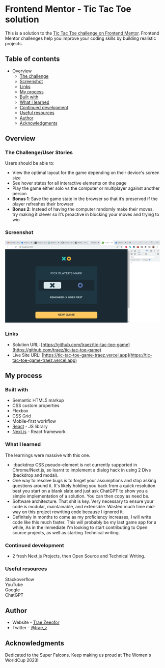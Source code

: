# Frontend Mentor - Tic Tac Toe solution

This is a solution to the [Tic Tac Toe challenge on Frontend Mentor](https://www.frontendmentor.io/challenges/tic-tac-toe-game-Re7ZF_E2v). Frontend Mentor challenges help you improve your coding skills by building realistic projects.

## Table of contents

- [Overview](#overview)
  - [The challenge](#the-challenge)
  - [Screenshot](#screenshot)
  - [Links](#links)
  - [My process](#my-process)
  - [Built with](#built-with)
  - [What I learned](#what-i-learned)
  - [Continued development](#continued-development)
  - [Useful resources](#useful-resources)
  - [Author](#author)
  - [Acknowledgments](#acknowledgments)

## Overview

### The Challenge/User Stories

Users should be able to:

- View the optimal layout for the game depending on their device's screen size
- See hover states for all interactive elements on the page
- Play the game either solo vs the computer or multiplayer against another person
- **Bonus 1**: Save the game state in the browser so that it’s preserved if the player refreshes their browser
- **Bonus 2**: Instead of having the computer randomly make their moves, try making it clever so it’s proactive in blocking your moves and trying to win

### Screenshot

![](/public/images/screenshot-desktop.png)

### Links

- Solution URL: [https://github.com/traez/tic-tac-toe-game](https://github.com/traez/tic-tac-toe-game)
- Live Site URL: [https://tic-tac-toe-game-traez.vercel.app](https://tic-tac-toe-game-traez.vercel.app)

## My process

### Built with

- Semantic HTML5 markup
- CSS custom properties
- Flexbox
- CSS Grid
- Mobile-first workflow
- [React](https://reactjs.org/) - JS library
- [Next.js](https://nextjs.org/) - React framework

### What I learned

The learnings were massive with this one.

- ::backdrop CSS pseudo-element is not currently supported in Chrome/Next.js, so learnt to implement a dialog hack in using 2 Divs (backdrop and modal).
- One way to resolve bugs is to forget your assumptions and stop asking questions around it. It's likely holding you back from a quick resolution. best you start on a blank slate and just ask ChatGPT to show you a simple implementation of a solution. You can then copy as need be.
- Software architecture. That shit is key. Very necessary to ensure your code is modular, maintainable, and extensible. Wasted much time mid-way on this project rewriting code because I ignored it.
- Definitely in months to come as my proficiency increases, I will write code like this much faster. This will probably be my last game app for a while, As in the immediate I'm looking to start contributing to Open source projects, as well as starting Technical writing.

### Continued development

- 2 fresh Next.js Projects, then Open Source and Technical Writing.

### Useful resources

Stackoverflow  
YouTube  
Google  
ChatGPT

## Author

- Website - [Trae Zeeofor](https://github.com/traez)
- Twitter - [@trae_z](https://twitter.com/trae_z)

## Acknowledgments

Dedicated to the Super Falcons. Keep making us proud at The Women's WorldCup 2023!
